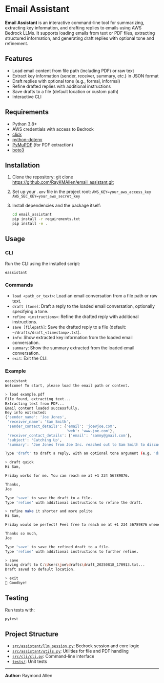 # Email Assistant

**Email Assistant** is an interactive command-line tool for summarizing,
extracting key information, and drafting replies to emails using AWS
Bedrock LLMs. It supports loading emails from text or PDF files,
extracting structured information, and generating draft replies with
optional tone and refinement.

## Features

-   Load email content from file path (including PDF) or raw text
-   Extract key information (sender, receiver, summary, etc.) in JSON
    format
-   Draft replies with optional tone (e.g., formal, informal)
-   Refine drafted replies with additional instructions
-   Save drafts to a file (default location or custom path)
-   Interactive CLI

## Requirements

-   Python 3.8+
-   AWS credentials with access to Bedrock
-   [click](https://palletsprojects.com/p/click/)
-   [python-dotenv](https://pypi.org/project/python-dotenv/)
-   [PyMuPDF](https://pymupdf.readthedocs.io/en/latest/) (for PDF
    extraction)
-   [boto3](https://boto3.amazonaws.com/v1/documentation/api/latest/index.html)

## Installation

1.  Clone the repository:
    git clone https://github.com/RayKMAllen/email_assistant.git
    
2.  Set up your `.env` file in the project root:
    `AWS_KEY=your_aws_access_key     AWS_SEC_KEY=your_aws_secret_key`

3.  Install dependencies and the package itself: 
    
    ``` sh
    cd email_assistant
    pip install -r requirements.txt
    pip install -e .
    ```

## Usage

### CLI

Run the CLI using the installed script:

``` sh
eassistant
```


### Commands

-   `load <path_or_text>`: Load an email conversation from a file path or raw text.
-   `draft [tone]`: Draft a reply to the loaded email conversation, optionally
    specifying a tone.
-   `refine <instructions>`: Refine the drafted reply with additional
    instructions.
-   `save [filepath]`: Save the drafted reply to a file (default:
    `~/drafts/draft_<timestamp>.txt`).
-   `info`: Show extracted key information from the loaded email conversation.
-   `summary`: Show the summary extracted from the loaded email conversation.
-   `exit`: Exit the CLI.

### Example

``` sh
eassistant
Welcome! To start, please load the email path or content.

> load example.pdf
File found, extracting text...
Extracting text from PDF...
Email content loaded successfully.
Key info extracted:
{'sender_name': 'Joe Jones',
 'receiver_name': 'Sam Smith',
 'sender_contact_details': {'email': 'joe@joe.com',
                            'web': 'www.joe.com'},
 'receiver_contact_details': {'email': 'sammy@gmail.com'},
 'subject': 'Catching Up',
 'summary': 'Joe Jones from Joe Inc. reached out to Sam Smith to discuss a merger with Sammy Ltd. Sam responded saying he would be keen to discuss and suggested catching up on Friday.'}

Type 'draft' to draft a reply, with an optional tone argument (e.g. 'draft formal').

> draft quick
Hi Sam,

Friday works for me. You can reach me at +1 234 56789876.

Thanks,
Joe

Type 'save' to save the draft to a file.
Type 'refine' with additional instructions to refine the draft.

> refine make it shorter and more polite
Hi Sam,

Friday would be perfect! Feel free to reach me at +1 234 56789876 whenever it's convenient for you. I'm looking forward to chatting about the opportunity!

Thanks so much,
Joe

Type 'save' to save the refined draft to a file.
Type 'refine' with additional instructions to further refine.

> save
Saving draft to C:\Users\joe\drafts\draft_20250818_170913.txt...
Draft saved to default location.

> exit
👋 Goodbye!
```

## Testing

Run tests with:

``` sh
pytest
```

## Project Structure

-   [`src/assistant/llm_session.py`](src/assistant/llm_session.py):
    Bedrock session and core logic
-   [`src/assistant/utils.py`](src/assistant/utils.py): Utilities for
    file and PDF handling
-   [`src/cli/cli.py`](src/cli/cli.py): Command-line interface
-   [`tests/`](tests/): Unit tests



------------------------------------------------------------------------

**Author:** Raymond Allen
